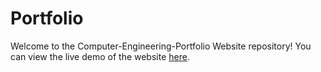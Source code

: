 # Portfolio
Welcome to the Computer-Engineering-Portfolio Website repository!
You can view the live demo of the website [here](https://t-vulpes.github.io/Computer-Engineering-Portfolio/).

